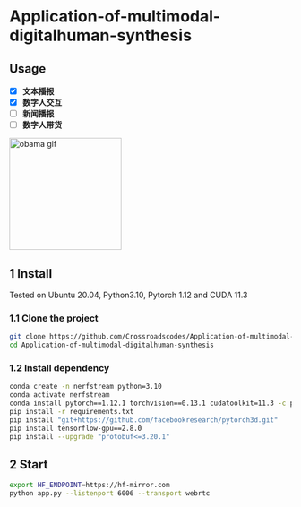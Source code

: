 # Application-of-multimodal-digitalhuman-synthesis
## Usage
- [x] **文本播报**
- [x] **数字人交互**
- [ ] **新闻播报**
- [ ] **数字人带货**

<img src="https://s2.loli.net/2024/06/02/sWr3HIxeJuOtLo9.gif" alt="obama gif" width="200">
                                                                                      
## 1 Install
Tested on Ubuntu 20.04, Python3.10, Pytorch 1.12 and CUDA 11.3
### 1.1 Clone the project
```bash
git clone https://github.com/Crossroadscodes/Application-of-multimodal-digitalhuman-synthesis.git
cd Application-of-multimodal-digitalhuman-synthesis
```
### 1.2 Install dependency
```bash
conda create -n nerfstream python=3.10
conda activate nerfstream
conda install pytorch==1.12.1 torchvision==0.13.1 cudatoolkit=11.3 -c pytorch
pip install -r requirements.txt
pip install "git+https://github.com/facebookresearch/pytorch3d.git"
pip install tensorflow-gpu==2.8.0
pip install --upgrade "protobuf<=3.20.1"
```
## 2 Start
```bash
export HF_ENDPOINT=https://hf-mirror.com
python app.py --listenport 6006 --transport webrtc
```

